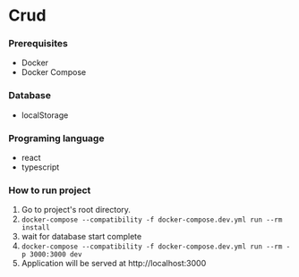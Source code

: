 # Crud

### Prerequisites
- Docker
- Docker Compose

### Database 
- localStorage

### Programing language
- react 
- typescript

### How to run project
1. Go to project's root directory.
2. `docker-compose --compatibility -f docker-compose.dev.yml run --rm install`
3. wait for database start complete
4. `docker-compose --compatibility -f docker-compose.dev.yml run --rm -p 3000:3000 dev`
5. Application will be served at http://localhost:3000
